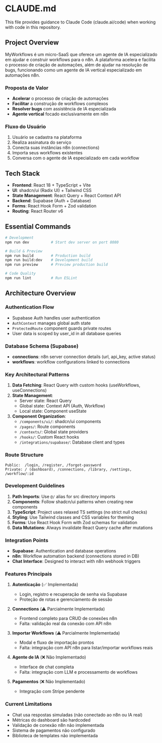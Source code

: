 # CLAUDE.md

This file provides guidance to Claude Code (claude.ai/code) when working with code in this repository.

## Project Overview

MyWorkflows é um micro-SaaS que oferece um agente de IA especializado em ajudar e construir workflows para o n8n. A plataforma acelera e facilita o processo de criação de automações, além de ajudar na resolução de bugs, funcionando como um agente de IA vertical especializado em automações n8n.

### Proposta de Valor
- **Acelerar** o processo de criação de automações
- **Facilitar** a construção de workflows complexos
- **Resolver bugs** com assistência de IA especializada
- **Agente vertical** focado exclusivamente em n8n

### Fluxo do Usuário
1. Usuário se cadastra na plataforma
2. Realiza assinatura do serviço
3. Conecta suas instâncias n8n (connections)
4. Importa seus workflows existentes
5. Conversa com o agente de IA especializado em cada workflow

## Tech Stack

- **Frontend**: React 18 + TypeScript + Vite
- **UI**: shadcn/ui (Radix UI) + Tailwind CSS
- **State Management**: React Query + React Context API
- **Backend**: Supabase (Auth + Database)
- **Forms**: React Hook Form + Zod validation
- **Routing**: React Router v6

## Essential Commands

```bash
# Development
npm run dev          # Start dev server on port 8080

# Build & Preview
npm run build        # Production build
npm run build:dev    # Development build
npm run preview      # Preview production build

# Code Quality
npm run lint         # Run ESLint
```

## Architecture Overview

### Authentication Flow
- Supabase Auth handles user authentication
- `AuthContext` manages global auth state
- `ProtectedRoute` component guards private routes
- User data is scoped by user_id in all database queries

### Database Schema (Supabase)
- **connections**: n8n server connection details (url, api_key, active status)
- **workflows**: workflow configurations linked to connections

### Key Architectural Patterns
1. **Data Fetching**: React Query with custom hooks (useWorkflows, useConnections)
2. **State Management**: 
   - Server state: React Query
   - Global state: Context API (Auth, Workflow)
   - Local state: Component useState
3. **Component Organization**:
   - `/components/ui/`: shadcn/ui components
   - `/pages/`: Route components
   - `/contexts/`: Global state providers
   - `/hooks/`: Custom React hooks
   - `/integrations/supabase/`: Database client and types

### Route Structure
```
Public:  /login, /register, /forgot-password
Private: / (dashboard), /connections, /library, /settings, /workflow/:id
```

### Development Guidelines

1. **Path Imports**: Use `@/` alias for src directory imports
2. **Components**: Follow shadcn/ui patterns when creating new components
3. **TypeScript**: Project uses relaxed TS settings (no strict null checks)
4. **Styling**: Use Tailwind classes and CSS variables for theming
5. **Forms**: Use React Hook Form with Zod schemas for validation
6. **Data Mutations**: Always invalidate React Query cache after mutations

### Integration Points
- **Supabase**: Authentication and database operations
- **n8n**: Workflow automation backend (connections stored in DB)
- **Chat Interface**: Designed to interact with n8n webhook triggers

### Features Principais

1. **Autenticação** (✅ Implementada)
   - Login, registro e recuperação de senha via Supabase
   - Proteção de rotas e gerenciamento de sessão

2. **Connections** (⚠️ Parcialmente Implementada)
   - Frontend completo para CRUD de conexões n8n
   - Falta: validação real da conexão com API n8n

3. **Importar Workflows** (⚠️ Parcialmente Implementada)
   - Modal e fluxo de importação prontos
   - Falta: integração com API n8n para listar/importar workflows reais

4. **Agente de IA** (❌ Não Implementado)
   - Interface de chat completa
   - Falta: integração com LLM e processamento de workflows

5. **Pagamentos** (❌ Não Implementado)
   - Integração com Stripe pendente

### Current Limitations
- Chat usa respostas simuladas (não conectado ao n8n ou IA real)
- Métricas do dashboard são hardcoded
- Validação de conexão n8n não implementada
- Sistema de pagamentos não configurado
- Biblioteca de templates não implementada